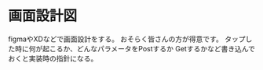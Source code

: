# 画面設計図

figmaやXDなどで画面設計をする。
おそらく皆さんの方が得意です。
タップした時に何が起こるか、どんなパラメータをPostするか Getするかなど書き込んでおくと実装時の指針になる。
